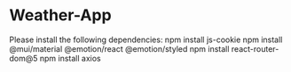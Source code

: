 # Weather-App

Please install the following dependencies:
npm install js-cookie
npm install @mui/material @emotion/react @emotion/styled
npm install react-router-dom@5
npm install axios
